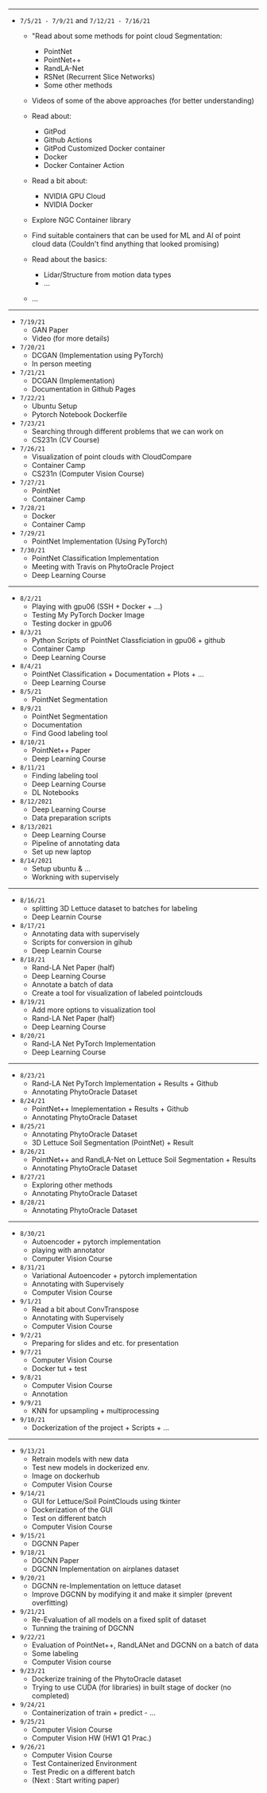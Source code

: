 <hr>

- `7/5/21 - 7/9/21` and `7/12/21 - 7/16/21`
    - "Read about some methods for point cloud Segmentation:
        - PointNet
        - PointNet++
        - RandLA-Net
        - RSNet (Recurrent Slice Networks)
        - Some other methods 

    - Videos of some of the above approaches (for better understanding)

    - Read about:
        - GitPod
        - Github Actions
        - GitPod Customized Docker container
        - Docker
        - Docker Container Action

    - Read a bit about:
        - NVIDIA GPU Cloud
        - NVIDIA Docker

    - Explore NGC Container library
    - Find suitable containers that can be used for ML and AI of point cloud data (Couldn't find anything that looked promising)

    - Read about the basics:
        - Lidar/Structure from motion data types
        - ...

    - ...

---

- `7/19/21`
    - GAN Paper
    - Video (for more details)
- `7/20/21`
    - DCGAN (Implementation using PyTorch)
    - In person meeting
- `7/21/21`
    - DCGAN (Implementation)
    - Documentation in Github Pages
- `7/22/21`
    - Ubuntu Setup
    - Pytorch Notebook Dockerfile
- `7/23/21`
    - Searching through different problems that we can work on
    - CS231n (CV Course)
- `7/26/21`
    - Visualization of point clouds with CloudCompare
    - Container Camp
    - CS231n (Computer Vision Course)
- `7/27/21`
    - PointNet
    - Container Camp
- `7/28/21`
    - Docker
    - Container Camp
- `7/29/21`
    - PointNet Implementation (Using PyTorch)
- `7/30/21`
    - PointNet Classification Implementation 
    - Meeting with Travis on PhytoOracle Project 
    - Deep Learning Course

---

- `8/2/21`
    - Playing with gpu06 (SSH + Docker + ...) 
    - Testing My PyTorch Docker Image 
    - Testing docker in gpu06
- `8/3/21`
    - Python Scripts of PointNet Classficiation in gpu06 + github 
    - Container Camp 
    - Deep Learning Course
- `8/4/21`
    - PointNet Classification + Documentation + Plots + ... 
    - Deep Learning Course
- `8/5/21`
    - PointNet Segmentation
- `8/9/21`
    - PointNet Segmentation 
    - Documentation 
    - Find Good labeling tool
- `8/10/21`
    - PointNet++ Paper 
    - Deep Learning Course
- `8/11/21`
    - Finding labeling tool 
    - Deep Learning Course 
    - DL Notebooks
- `8/12/2021`
    - Deep Learning Course
    - Data preparation scripts
- `8/13/2021`
    - Deep Learning Course
    - Pipeline of annotating data
    - Set up new laptop
- `8/14/2021`
    - Setup ubuntu & ...
    - Workning with supervisely

---

- `8/16/21`
    - splitting 3D Lettuce dataset to batches for labeling
    - Deep Learnin Course 
- `8/17/21`
    - Annotating data with supervisely
    - Scripts for conversion in gihub
    - Deep Learnin Course 
- `8/18/21`
    - Rand-LA Net Paper (half)
    - Deep Learning Course
    - Annotate a batch of data
    - Create a tool for visualization of labeled pointclouds 
- `8/19/21`
    - Add more options to visualization tool
    - Rand-LA Net Paper (half)
    - Deep Learning Course
- `8/20/21`
    - Rand-LA Net PyTorch Implementation
    - Deep Learning Course
    
---

- `8/23/21`
    - Rand-LA Net PyTorch Implementation + Results + Github
    - Annotating PhytoOracle Dataset 
- `8/24/21`
    - PointNet++ Imeplementation + Results + Github
    - Annotating PhytoOracle Dataset 
- `8/25/21`
    - Annotating PhytoOracle Dataset
    - 3D Lettuce Soil Segmentation (PointNet) + Result
- `8/26/21`
    - PointNet++ and RandLA-Net on Lettuce Soil Segmentation + Results
    - Annotating PhytoOracle Dataset 
- `8/27/21`
    - Exploring other methods
    - Annotating PhytoOracle Dataset
- `8/28/21`
    - Annotating PhytoOracle Dataset

---

- `8/30/21`
    - Autoencoder + pytorch implementation
    - playing with annotator
    - Computer Vision Course
- `8/31/21`
    - Variational Autoencoder + pytorch implementation
    - Annotating with Supervisely
    - Computer Vision Course 
- `9/1/21`
    - Read a bit about ConvTranspose
    - Annotating with Supervisely
    - Computer Vision Course
- `9/2/21`
    - Preparing for slides and etc. for presentation
- `9/7/21`
    - Computer Vision Course
    - Docker tut + test
- `9/8/21`
    - Computer Vision Course 
    - Annotation
- `9/9/21`
    - KNN for upsampling + multiprocessing
- `9/10/21`
    - Dockerization of the project + Scripts + ...

---

- `9/13/21`
    - Retrain models with new data
    - Test new models in dockerized env. 
    - Image on dockerhub
    - Computer Vision Course
- `9/14/21`
    - GUI for Lettuce/Soil PointClouds using tkinter 
    - Dockerization of the GUI 
    - Test on different batch
    - Computer Vision Course
- `9/15/21`
    - DGCNN Paper
- `9/18/21`
    - DGCNN Paper 
    - DGCNN Implementation on airplanes dataset
- `9/20/21`
    - DGCNN re-Implementation on lettuce dataset
    - Improve DGCNN by modifying it and make it simpler (prevent overfitting)
- `9/21/21`
    - Re-Evaluation of all models on a fixed split of dataset 
    - Tunning the training of DGCNN
- `9/22/21`
    - Evaluation of PointNet++, RandLANet and DGCNN on a batch of data
    - Some labeling
    - Computer Vision course
- `9/23/21`
    - Dockerize training of the PhytoOracle dataset
    - Trying to use CUDA (for libraries) in built stage of docker (no completed)
- `9/24/21`
    - Containerization of train + predict - ...
- `9/25/21`
    - Computer Vision Course
    - Computer Vision HW (HW1 Q1 Prac.)
- `9/26/21`
    - Computer Vision Course
    - Test Containerized Environment
    - Test Predic on a different batch
    - (Next : Start writing paper)